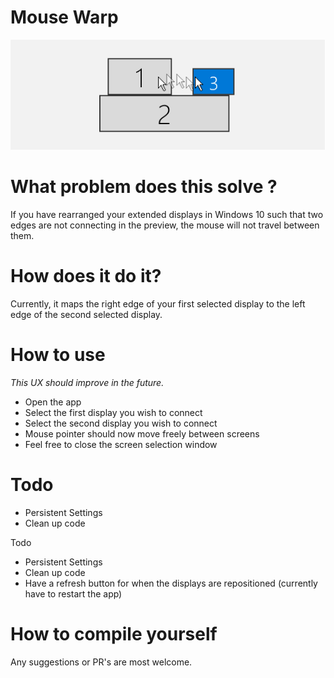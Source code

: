 # Mouse Warp

![mouse-warp](./images/header_image.png)

# What problem does this solve ?

If you have rearranged your extended displays in Windows 10 such that two edges are not connecting in the preview,
the mouse will not travel between them.

# How does it do it?

Currently, it maps the right edge of your first selected display to the left edge of the second selected display.

# How to use

_This UX should improve in the future._

- Open the app
- Select the first display you wish to connect
- Select the second display you wish to connect
- Mouse pointer should now move freely between screens
- Feel free to close the screen selection window

# Todo

- Persistent Settings
- Clean up code

Todo

- Persistent Settings
- Clean up code
- Have a refresh button for when the displays are repositioned (currently have to restart the app)

# How to compile yourself

Any suggestions or PR's are most welcome.
